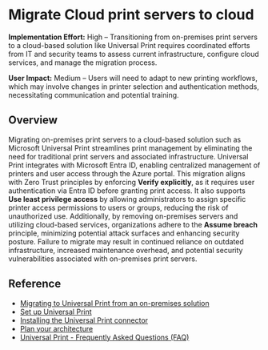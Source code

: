 #  Migrate Cloud print servers to cloud

**Implementation Effort:** High – Transitioning from on-premises print servers to a cloud-based solution like Universal Print requires coordinated efforts from IT and security teams to assess current infrastructure, configure cloud services, and manage the migration process.

**User Impact:** Medium – Users will need to adapt to new printing workflows, which may involve changes in printer selection and authentication methods, necessitating communication and potential training.

## Overview

Migrating on-premises print servers to a cloud-based solution such as Microsoft Universal Print streamlines print management by eliminating the need for traditional print servers and associated infrastructure. Universal Print integrates with Microsoft Entra ID, enabling centralized management of printers and user access through the Azure portal. This migration aligns with Zero Trust principles by enforcing **Verify explicitly**, as it requires user authentication via Entra ID before granting print access. It also supports **Use least privilege access** by allowing administrators to assign specific printer access permissions to users or groups, reducing the risk of unauthorized use. Additionally, by removing on-premises servers and utilizing cloud-based services, organizations adhere to the **Assume breach** principle, minimizing potential attack surfaces and enhancing security posture. Failure to migrate may result in continued reliance on outdated infrastructure, increased maintenance overhead, and potential security vulnerabilities associated with on-premises print servers.

## Reference

* [Migrating to Universal Print from an on-premises solution](https://learn.microsoft.com/universal-print/migrating-from-on-prem)
* [Set up Universal Print](https://learn.microsoft.com/universal-print/set-up-universal-print)
* [Installing the Universal Print connector](https://learn.microsoft.com/universal-print/fundamentals/universal-print-connector-installation)
* [Plan your architecture](https://learn.microsoft.com/universal-print/plan-your-architecture)
* [Universal Print - Frequently Asked Questions (FAQ)](https://learn.microsoft.com/universal-print/fundamentals/universal-print-faqs)
